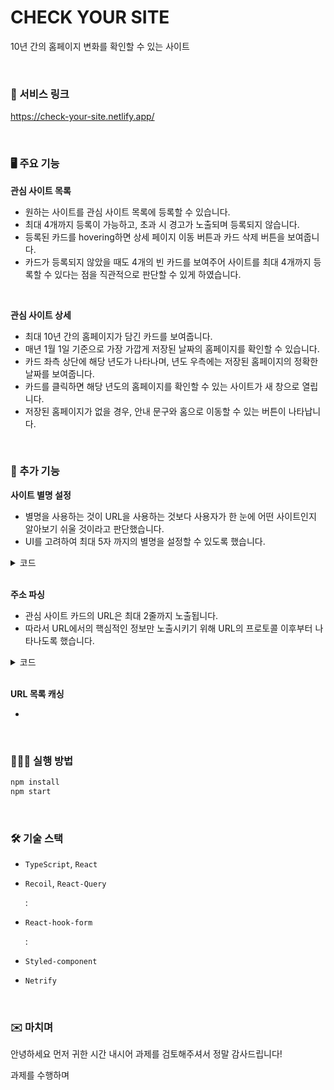
<html>
  <body>
    
# CHECK YOUR SITE

10년 간의 홈페이지 변화를 확인할 수 있는 사이트

<br/>

### 🚀 서비스 링크

https://check-your-site.netlify.app/

<br/>

### 🖥️ 주요 기능

**관심 사이트 목록**

- 원하는 사이트를 관심 사이트 목록에 등록할 수 있습니다.
- 최대 4개까지 등록이 가능하고, 초과 시 경고가 노출되며 등록되지 않습니다.
- 등록된 카드를 hovering하면 상세 페이지 이동 버튼과 카드 삭제 버튼을 보여줍니다.
- 카드가 등록되지 않았을 때도 4개의 빈 카드를 보여주어
    사이트를 최대 4개까지 등록할 수 있다는 점을 직관적으로 판단할 수 있게 하였습니다.

<br/>

**관심 사이트 상세**

- 최대 10년 간의 홈페이지가 담긴 카드를 보여줍니다.
- 매년 1월 1일 기준으로 가장 가깝게 저장된 날짜의 홈페이지를 확인할 수 있습니다.
- 카드 좌측 상단에 해당 년도가 나타나며, 년도 우측에는 저장된 홈페이지의 정확한 날짜를 보여줍니다.
- 카드를 클릭하면 해당 년도의 홈페이지를 확인할 수 있는 사이트가 새 창으로 열립니다.
- 저장된 홈페이지가 없을 경우, 안내 문구와 홈으로 이동할 수 있는 버튼이 나타납니다.

<br/>

### 🔖 추가 기능

**사이트 별명 설정**

- 별명을 사용하는 것이 URL을 사용하는 것보다 사용자가 한 눈에 어떤 사이트인지 알아보기 쉬울 것이라고 판단했습니다.
- UI를 고려하여 최대 5자 까지의 별명을 설정할 수 있도록 했습니다.

<details>
  <summary>코드</summary>
    ```typescript
    // /components/organisms/MainPage/SearchBar/index.tsx
      ...
      <input
        placeholder="별명을 입력하세요. (최대 5자)"
        {...register("nickname", {
          required: MESSAGE_SEARCH_ERROR.NICKNAME_REQUIRED,
          maxLength: {
            value: 5,
            message: MESSAGE_SEARCH_ERROR.NICKNAME_LENGTH,
          },
        })}
      />
      ...
    ```
</details>

<br/>

**주소 파싱**

- 관심 사이트 카드의 URL은 최대 2줄까지 노출됩니다.
- 따라서 URL에서의 핵심적인 정보만 노출시키기 위해 URL의 프로토콜 이후부터 나타나도록 했습니다.

<details>
  <summary>코드</summary>
    ```typescript
    // /components/organisms/MainPage/SearchBar/index.tsx
    ...
    const onValid = ({ nickname, url }: FieldValues) => {
      ...

      const data: IWishlistItem = {
        nickname,
        url: urlParsing(url),
      };

      ...
    };
    ...

    // /utils/urlParsing.ts
    const urlParsing = (url: string) => {
      let parsed_url = [];

      if (url.startsWith("http")) {
        parsed_url = url.split("://");
        parsed_url[0] += "://";
      } else {
        parsed_url = ["", url];
      }

      if (url.endsWith("/")) {
        parsed_url[1] = parsed_url[1].slice(0, -1);
      }

      return parsed_url;
    };
    ```
</details>

<br/>

**URL 목록 캐싱**

- 

<br/>

### 🧑🏻‍💻 실행 방법

```bash
npm install
npm start
```

<br/>

### 🛠️ 기술 스택

- `TypeScript`, `React`

- `Recoil`, `React-Query`

    : 

- `React-hook-form`

    : 

- `Styled-component`

- `Netrify`

<br/>

### ✉️ 마치며

안녕하세요 먼저 귀한 시간 내시어 과제를 검토해주셔서 정말 감사드립니다!

과제를 수행하며 



  </body>
</html>
